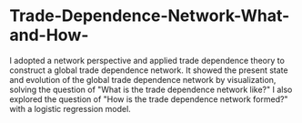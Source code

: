 # Trade-Dependence-Network-What-and-How-
I adopted a network perspective and applied trade dependence theory to construct a global trade dependence network. It showed the present state and evolution of the global trade dependence network by visualization, solving the question of "What is the trade dependence network like?" I also explored the question of "How is the trade dependence network formed?" with a logistic regression model.
